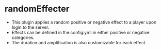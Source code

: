 # randomEffecter
- This plugin applies a random positive or negative effect to a player upon login to the server.
- Effects can be defined in the config.yml in either positive or negative categories. 
- The duration and amplification is also customizable for each effect.
